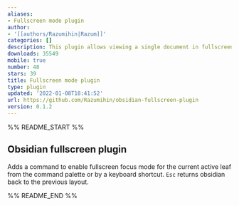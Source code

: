 ```yaml
---
aliases:
- Fullscreen mode plugin
author:
- '[[authors/Razumihin|Razum]]'
categories: []
description: This plugin allows viewing a single document in fullscreen focus mode
downloads: 35549
mobile: true
number: 48
stars: 39
title: Fullscreen mode plugin
type: plugin
updated: '2022-01-08T18:41:52'
url: https://github.com/Razumihin/obsidian-fullscreen-plugin
version: 0.1.2
---
```


%% README_START %%

## Obsidian fullscreen plugin

Adds a command to enable fullscreen focus mode for the current active leaf from the command palette or by a keyboard shortcut. `Esc` returns obsidian back to the previous layout.


%% README_END %%